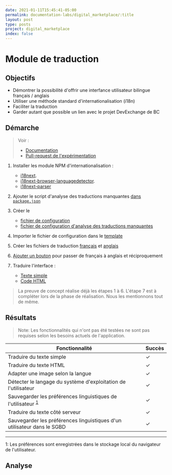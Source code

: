 ```yaml
---
date: 2021-01-11T15:45:41-05:00
permalink: documentation-labs/digital_marketplace/:title
layout: post
type: posts
project: digital_marketplace
index: false
---
```

# Module de traduction

## Objectifs

* Démontrer la possibilité d'offrir une interfance utilisateur bilingue français / anglais
* Utiliser une méthode standard d'internationalisation (i18n)
* Faciliter la traduction
* Garder autant que possible un lien avec le projet DevExchange de BC

## Démarche

>Voir :
>
>* [Documentation](docs/TRANSLATIONS.md)
>* [Pull-request de l'expérimentation](https://github.com/CQEN-QDCE/digital_marketplace/pull/8/files)

1. Installer les module NPM d'internationalisation :

    * [i18next](https://www.i18next.com/).
    * [i18next-browser-languagedetector](https://github.com/i18next/i18next-browser-languageDetector).
    * [i18next-parser](https://github.com/i18next/i18next-parser)

2. Ajouter le script d'analyse des traductions manquantes [dans `package.json`](https://github.com/CQEN-QDCE/digital_marketplace/pull/8/files#diff-7ae45ad102eab3b6d7e7896acd08c427a9b25b346470d7bc6507b6481575d519R35)

3. Créer le
    * [fichier de configuration](https://github.com/CQEN-QDCE/digital_marketplace/pull/8/files#diff-3f49c9067e3b063e9b1e5ff1b7c21c5ab87b4473ccf614e00eb65506a634cdadR1)
    * [fichier de configuration d'analyse des traductions manquantes](https://github.com/CQEN-QDCE/digital_marketplace/pull/8/files#diff-4a41ec9a95c164030aac84da22e2696256b94553a4ef0a8b05646809b61ad466R1)
4. Importer le fichier de configuration dans le [template](https://github.com/CQEN-QDCE/digital_marketplace/pull/8/files#diff-1155042dcdc1f102e9ff3379a504e0b585e316405bb4052acc8b8033cf15edbeR11)

5. Créer les fichiers de traduction [français](https://github.com/CQEN-QDCE/digital_marketplace/pull/8/files#diff-dee3a499228348bf1d617c01f2b57ffdebcea55deed0c0a481139ae16689cc12R1) et [anglais](https://github.com/CQEN-QDCE/digital_marketplace/pull/8/files#diff-a9f322eaef8cf55507bc03d52f1e818a6328dca2f5f5afdb803e09b74ebe69f3R1)

6. [Ajouter un bouton](https://github.com/CQEN-QDCE/digital_marketplace/pull/8/files#diff-e909f8f2e2d1705d649e8a84d4951dc68affb4a3ef0d94d2d3979e53a20c700cR358) pour passer de français à anglais et réciproquement

7. Traduire l'interface :
    * [Texte simple](https://github.com/CQEN-QDCE/digital_marketplace/pull/8/files#diff-49ba705a71b5fcf70fda8a1776d5a64ddb570f4579c1a3a1ca2700c0a70e9702R446)
    * [Code HTML](https://github.com/CQEN-QDCE/digital_marketplace/pull/8/files#diff-d858b784729b6e4303f3200b8057ecf766d1eb7ee913e43db5e233c2a9960939R49)

> La preuve de concept réalise déjà les étapes 1 à 6. L'étape 7 est à compléter lors de la phase de réalisation. Nous les mentionnons tout de même.

## Résultats

> Note: Les fonctionnalités qui n'ont pas été testées ne sont pas requises selon les besoins actuels de l'application.

| Fonctionnalité | Succès |
| --- | --- |
| Traduire du texte simple | ✓ |
| Traduire du texte HTML | ✓ |
| Adapter une image selon la langue | ✓ |
| Détecter le langage du système d'exploitation de l'utilisateur | ✓ |
| Sauvegarder les préférences linguistiques de l'utilisateur <sup>[1](#localstorage)</sup> | ✓ |
| Traduire du texte côté serveur | ✓ |
| Sauvegarder les préférences linguistiques d'un utilisateur dans le SGBD | ✓ |
---
<a name="localstorage">1</a>: Les préférences sont enregistrées dans le stockage local du navigateur de l'utilisateur.

## Analyse
